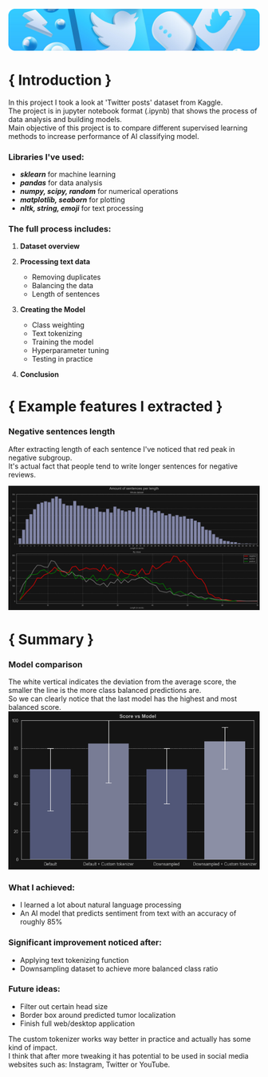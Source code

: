 ![bg](./media/bg.png)

# { Introduction }
In this project I took a look at 'Twitter posts' dataset from Kaggle. <br>
The project is in jupyter notebook format (.ipynb) that shows the process of data analysis and building models. <br>
Main objective of this project is to compare different supervised learning methods to increase performance of AI classifying model.


### Libraries I've used:
- ***sklearn*** for machine learning
- ***pandas*** for data analysis
- ***numpy, scipy, random*** for numerical operations
- ***matplotlib, seaborn*** for plotting
- ***nltk, string, emoji*** for text processing


### The full process includes:
1) **Dataset overview**

2) **Processing text data**
   - Removing duplicates
   - Balancing the data
   - Length of sentences

3) **Creating the Model**
   - Class weighting
   - Text tokenizing
   - Training the model
   - Hyperparameter tuning
   - Testing in practice

4) **Conclusion**


# { Example features I extracted }

### Negative sentences length
After extracting length of each sentence I've noticed that red peak in negative subgroup. <br>
It's actual fact that people tend to write longer sentences for negative reviews.

![sentence-len](./media/sentence-len.png)


# { Summary }

### Model comparison
The white vertical indicates the deviation from the average score, the smaller the line is the more class balanced predictions are.<br>
So we can clearly notice that the last model has the highest and most balanced score.
![sentence-len](./media/model-comparison.png)

### What I achieved:
- I learned a lot about natural language processing
- An AI model that predicts sentiment from text with an accuracy of roughly 85%

### Significant improvement noticed after:
- Applying text tokenizing function
- Downsampling dataset to achieve more balanced class ratio

### Future ideas:
- Filter out certain head size
- Border box around predicted tumor localization
- Finish full web/desktop application

The custom tokenizer works way better in practice and actually has some kind of impact.<br>
I think that after more tweaking it has potential to be used in social media websites such as: Instagram, Twitter or YouTube.<br><br>
